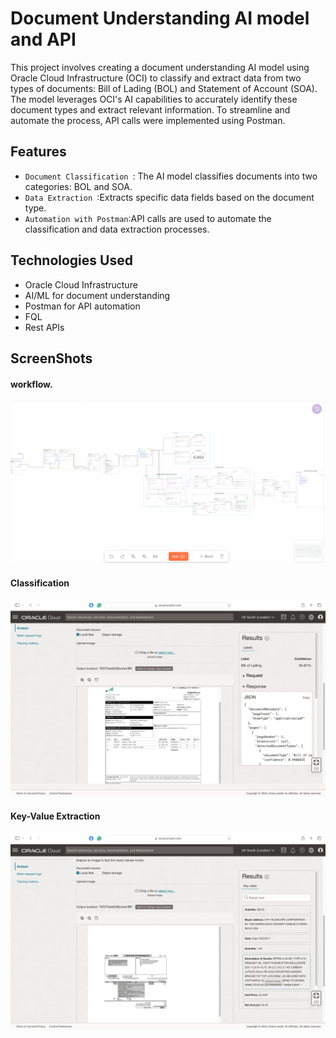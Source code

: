 
# Document Understanding AI model and API

This project involves creating a document understanding AI model using Oracle Cloud Infrastructure (OCI) to classify and extract data from two types of documents: Bill of Lading (BOL) and Statement of Account (SOA). The model leverages OCI's AI capabilities to accurately identify these document types and extract relevant information. To streamline and automate the process, API calls were implemented using Postman.


## Features

-  ```Document Classification ```: The AI model classifies documents into two categories: BOL and SOA.
-  ```Data Extraction ```:Extracts specific data fields based on the document type.
-  ``` Automation with Postman ```:API calls are used to automate the classification and data extraction processes.



## Technologies Used

- Oracle Cloud Infrastructure
- AI/ML for document understanding
- Postman for API automation
- FQL
- Rest APIs
  

## ScreenShots
#### workflow.
![Work Flow Screenshot](ScreenShots/workflow.png)
#### Classification
![Work Flow Screenshot](ScreenShots/Classification.png)
#### Key-Value Extraction
![Work Flow Screenshot](ScreenShots/Extraction.png)
